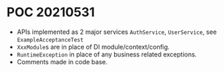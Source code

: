 # POC 20210531

* APIs implemented as 2 major services `AuthService`, `UserService`, see `ExampleAcceptanceTest`
* `XxxModule`s are in place of DI module/context/config.
* `RuntimeException` in place of any business related exceptions.
* Comments made in code base.
